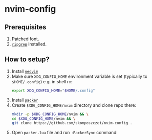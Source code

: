 # nvim-config
## Prerequisites
1. Patched font.
1. [`ripgrep`](https://github.com/BurntSushi/ripgrep) installed.
## How to setup?
1. Install [`neovim`](https://github.com/neovim/neovim)
1. Make sure `XDG_CONFIG_HOME` environment variable is set (typically to `$HOME/.config`) e.g. in shell rc:
    ```bash
    export XDG_CONFIG_HOME="$HOME/.config"
    ```
1. Install [`packer`](https://github.com/wbthomason/packer.nvim)
1. Create `$XDG_CONFIG_HOME/nvim` directory and clone repo there:
    ```bash
    mkdir -p $XDG_CONFIG_HOME/nvim && \
    cd $XDG_CONFIG_HOME/nvim && \
    git clone https://github.com/skomposzczet/nvim-config .
    ```
1. Open `packer.lua` file and run `:PackerSync` command
